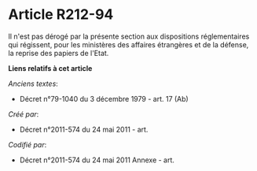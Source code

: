 # Article R212-94

Il n'est pas dérogé par la présente section aux dispositions réglementaires qui régissent, pour les ministères des affaires
étrangères et de la défense, la reprise des papiers de l'Etat.

**Liens relatifs à cet article**

_Anciens textes_:

  - Décret n°79-1040 du 3 décembre 1979 - art. 17 (Ab)

_Créé par_:

  - Décret n°2011-574 du 24 mai 2011  - art.

_Codifié par_:

  - Décret n°2011-574 du 24 mai 2011 Annexe - art.
